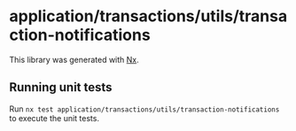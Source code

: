# application/transactions/utils/transaction-notifications

This library was generated with [Nx](https://nx.dev).

## Running unit tests

Run `nx test application/transactions/utils/transaction-notifications` to execute the unit tests.
